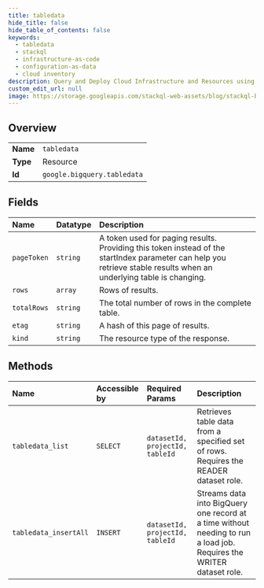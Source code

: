 ```yaml
---
title: tabledata
hide_title: false
hide_table_of_contents: false
keywords:
  - tabledata
  - stackql
  - infrastructure-as-code
  - configuration-as-data
  - cloud inventory
description: Query and Deploy Cloud Infrastructure and Resources using SQL
custom_edit_url: null
image: https://storage.googleapis.com/stackql-web-assets/blog/stackql-blog-post-featured-image.png
---
```

  
    

## Overview
<table><tbody>
<tr><td><b>Name</b></td><td><code>tabledata</code></td></tr>
<tr><td><b>Type</b></td><td>Resource</td></tr>
<tr><td><b>Id</b></td><td><code>google.bigquery.tabledata</code></td></tr>
</tbody></table>

## Fields
| Name | Datatype | Description |
|:-----|:---------|:------------|
| `pageToken` | `string` | A token used for paging results. Providing this token instead of the startIndex parameter can help you retrieve stable results when an underlying table is changing. |
| `rows` | `array` | Rows of results. |
| `totalRows` | `string` | The total number of rows in the complete table. |
| `etag` | `string` | A hash of this page of results. |
| `kind` | `string` | The resource type of the response. |
## Methods
| Name | Accessible by | Required Params | Description |
|:-----|:--------------|:----------------|:------------|
| `tabledata_list` | `SELECT` | `datasetId, projectId, tableId` | Retrieves table data from a specified set of rows. Requires the READER dataset role. |
| `tabledata_insertAll` | `INSERT` | `datasetId, projectId, tableId` | Streams data into BigQuery one record at a time without needing to run a load job. Requires the WRITER dataset role. |
